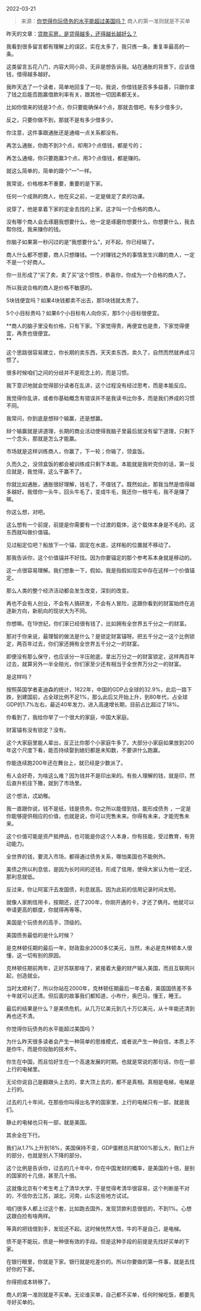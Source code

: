 2022-03-21

> 来源：[​你觉得你玩债务的水平能超过美国吗？](http://mp.weixin.qq.com/s?__biz=MzU0MjYwNDU2Mw==&mid=2247504628&idx=1&sn=7f81a6dd1be57f10e2833db8f181a80d&chksm=fb1abe88cc6d379e888f294f32a04ba9233fb313ecf519ddf20ec198cbd4d6bd391d6354c31c&scene=27#wechat_redirect)
> 商人的第一准则就是不买单

昨天的文章：[贷款买房，是贷得越多，还得越长越好么？](http://mp.weixin.qq.com/s?__biz=MzU0MjYwNDU2Mw==&mid=2247504623&idx=1&sn=ace9bd88387f0ec11acb83491062087f&chksm=fb1abe93cc6d37857f3ec7a9c7e6c3b0adde2431c8df10ab49340388a2a5ad6b1eab20962e1c&scene=21#wechat_redirect)

  

我看到很多留言都有理解上的误区，实在太多了，我只拣一条，重复率最高的一条。

  

这类留言五花八门，内容大同小异，无非是想告诉我。站在通胀的背景下，应该借钱，借得越多越好。  

  

我昨天选了一个读者，简单地回复了一句，我说，你借钱是否多多益善，只跟你拿了钱之后能否跑赢借款利率有关，跟其他一切因素都无关。  

  

比如你借来的钱是3个点，你只要能确保4个点，那就去借吧，有多少借多少。  

  

反之，只要你做不到，那就不是有多少借多少。

  

你注意，这件事跟通胀还是通缩一点关系都没有。  

  

再怎么通胀，你跑不到3个点，却用3个点借钱，都是亏的；

再怎么通缩，你只要跑赢3个点，用3个点借钱，都是赚的。

  

就这么简单的，简单的跟个“一”一样。

  

我常说，价格根本不重要，重要的是下家。

  

任何一个成熟的商人，他在买之前，一定是做足了卖的功课。

  

说穿了，他是拿着下家的定金去找的上家，这才叫一个合格的商人。  

  

没有哪个商人会去琢磨我想要什么，他一定是琢磨你想要什么，你想要什么，我去帮你找，我来赚你的钱。  

  

你脑子如果第一秒闪过的是“我想要什么”，对不起，你已经输了。  

  

商人什么都不想要，商人只想赚钱。一个对赚钱之外的事情发生兴趣的商人，一定不是一个好商人。

  

你一旦形成了“买了卖，卖了买”这个惯性，恭喜你，你成为一个合格的商人了。  

  

所以我说合格的商人是价格不敏感的。

  

5块钱便宜吗？如果4块钱都卖不出去，那5块钱就太贵了。  

  

5个小目标贵吗？如果6个小目标有人向你买，那5个小目标很便宜。

  

 **商人的脑子里没有价格，只有下家。下家觉得贵，再便宜也是贵，下家觉得便宜，再贵也很便宜。  
**

  

这个思路很容易建立，你长期的卖东西，天天卖东西，卖久了，自然而然就养成习惯了。  

  

很多时候咱们之间的分歧并不是观念上的，而是习惯。  

  

我下意识地就会觉得部分读者在乱讲，这个过程没有经过思考，而是本能反应。  

  

我觉得你乱讲，或者你基础概念有错误并不是我读书比你多，而是我们养成的习惯不同。  

  

我常问，你到底是想辩个输赢，还是想赢。  

  

辩个输赢就是讲道理，长期的商业活动使得我脑子里最后就没有留下道理，只剩下一个念头，那就是怎么才能赢。  

  

市场就是这样训练商人，你赢了，下一轮；你输了，领盒饭。  

  

久而久之，没领盒饭的都会被训练成只剩下本能。本能就是我听完你的话，第一反应就是，我觉得，这么干赢不了。  

  

你就比如通胀，通胀很好理解，钱毛了，不值钱了。既然如此，那我当然是借得越多越好。我借你一头牛，回头牛毛了，变成牛毛，我还你一根牛毛，我不是赚了嘛。

  

你这么想，对吧。

  

这么想有一个前提，前提是你需要有一个过渡的载体，这个载体本身是不毛的。这东西就叫做价值锚。  

  

见过船定位吧？船放下一个锚，固定在水底，这样船的位置就不移动了。

  

那我告诉你，这个价值锚并不好找。因为你要锚定的那个参考系本身就是移动的。

  

这一点很容易理解。我们想象一下，假如，我是指假如现实中存在这样一个价值锚定。  

  

那么人类的整个经济活动都会发生改变，深刻的改变。  

  

再也不会有人创业，不会有人搞研发，不会有人冒险，这跟你看到的财富始终在追逐新方向，新航向的现状大为不同。

  

你想嘛。在19世纪，你们家已经很有钱了，比如拥有全世界五千分之一的财富。  

  

那对于你来说，最理智的做法是什么？是锁定财富锚呀。把五千分之一这个比例锁定，两百年过去，你们家还拥有全世界五千分之一的财富。  

  

即便没有那么保守，也应该分一半压舱底，拿出万分之一的财富锁定，这样两百年过去，就算另外一半全赔光，你们家至少还有相当于全世界万分之一的财富。  

  

是这样吗？

  

按照英国学者麦迪森的统计，1822年，中国的GDP占全球的32.9%，此后一路下跌，到建国前，占全球比例不足1%，那么此后又开始上升，到80年代，占全球GDP的1.7%左右，最近40年发力，进入高速增长期，目前占比超过了18%。

  

你看到了，我给你举了一个很大的家庭，中国大家庭。

  

财富锚有没有锁定？没有。

  

这个大家庭里能人辈出，反正比你那个小家庭牛多了。大部分小家庭如果放到200年这个尺度下看，能否持续娶到媳妇都是未知数，不要讲什么跑赢。  

  

你能连续跑200年还在舞台上，就已经是少数派了。  

  

有人会好奇，为啥这么难？因为钱并不是印出来的。有些人理解的钱，就是印，然后直升机往下撒，就到了市场里。

  

这个想法，忒幼稚。

  

我一直跟你说，钱不是纸，钱是债务。你之所以能借到钱，能形成债务 ，一定是你能够提供相应的价值，也就是说，你可以兜售未来。你得有未来，才能兜售未来。

  

这个价值可能是资产抵押品，也可能是你这个人本身，你有技能，受过教育，有劳动能力。

  

全世界的钱，要流入市场，都得通过债务关系，哪怕美国也不能例外。

  

美债之所以利息低，是因为长时间的还钱，形成了信用，使得大家认为他一定还，那利息就低。

  

反过来，你让阿富汗去发国债，利息就高。因为此前的信用记录时间太短。  

  

就像人家刷信用卡，按期还，还了200年，你刚开通的卡，才还了俩月。他就可以申请更高的额度，你就得再等等。

  

美国是个玩债务的高手，顶级的。  

  

美国债务最低的是什么时候？

  

是克林顿任期的最后一年，财政盈余2000多亿美元，当然，未必是克林顿本人很懂，这一切有别的原因。

  

克林顿任期前两年，正好苏联那啥了，紧接着大量的财产输入美国，而且互联网兴起，创造就业。

  

当时太顺利了，所以你站在2000年，克林顿任期最后一年去看，美国国债差不多十年就可以还清。但后面的故事我们都知道，小布什，奥巴马，懂王，睡王。

  

最后的结果是什么？是美债危机，从几万亿美元到几十万亿美元，从十年能还清到再也还不清。

  

你觉得你玩债务的水平能超过美国吗？  

  

为什么昨天很多读者会产生一种简单的思维模式，或者说产生一种自信，本质上不是你牛，而是你投胎的技术牛。  

  

你生在中国，而且恰好生在一个高速发展的时期。也就是常说的那句话，你在一部上行的电梯里。  

  

无论你说自己是翻跟头上去的，拿大顶上去的，都不是真相。真相是电梯，电梯是上行的。  

  

过去的几十年间，在那些你叫得出名字的国家里，上行的电梯只有一部，就是我们。  

  

静止的电梯也只有一部，就是美国。  

  

其余全在下行。

  

我们从1.7%上升到18%，美国保持不变，GDP蛋糕总共就100%那么大，我们上升的部分，也就是别人下降的部分。  

  

这个比例是告诉你，过去的几十年中，你在中国发财的概率，是美国的十倍，是别的国家的十几倍，甚至几十倍。

  

这就像北京有个考生考上了清华大学，于是觉得考清华很容易，这个判断是不对的，不信你去江苏，湖北，河南，山东这些地方试试。  

  

咱们很多人都上过这个套，比如跑去国外，发现贷款利息很低的，不到1%。心想这跟白捡有啥两样。  

  

等真的把钱借到手，发现还不起。这时候恍然大悟，牛的不是自己，是电梯。

  

债不是不能玩，债是一种很有效的手段。但是这种手段的前提是先找好买单的下家。  

  

在银行眼里，你就是下家。银行就是吃差价的。所以你要做的第一件事，就是去找好你的下家。

  

你得把成本转移了。  

  

商人的第一准则就是不买单。无论谁买单，自己都不买单，任何时候吃饭，都要先寻好买单的。

